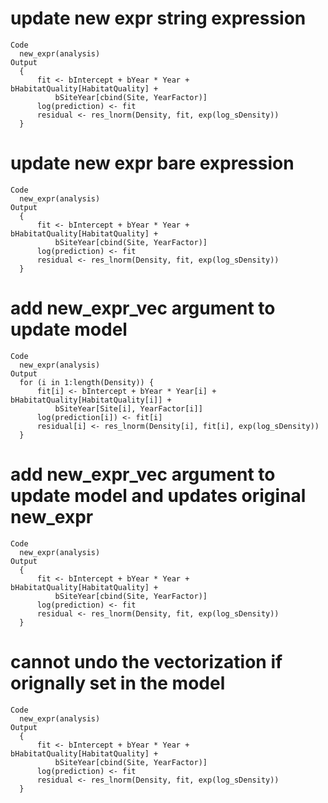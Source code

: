 # update new expr string expression

    Code
      new_expr(analysis)
    Output
      {
          fit <- bIntercept + bYear * Year + bHabitatQuality[HabitatQuality] + 
              bSiteYear[cbind(Site, YearFactor)]
          log(prediction) <- fit
          residual <- res_lnorm(Density, fit, exp(log_sDensity))
      }

# update new expr bare expression

    Code
      new_expr(analysis)
    Output
      {
          fit <- bIntercept + bYear * Year + bHabitatQuality[HabitatQuality] + 
              bSiteYear[cbind(Site, YearFactor)]
          log(prediction) <- fit
          residual <- res_lnorm(Density, fit, exp(log_sDensity))
      }

# add new_expr_vec argument to update model

    Code
      new_expr(analysis)
    Output
      for (i in 1:length(Density)) {
          fit[i] <- bIntercept + bYear * Year[i] + bHabitatQuality[HabitatQuality[i]] + 
              bSiteYear[Site[i], YearFactor[i]]
          log(prediction[i]) <- fit[i]
          residual[i] <- res_lnorm(Density[i], fit[i], exp(log_sDensity))
      }

# add new_expr_vec argument to update model and updates original new_expr

    Code
      new_expr(analysis)
    Output
      {
          fit <- bIntercept + bYear * Year + bHabitatQuality[HabitatQuality] + 
              bSiteYear[cbind(Site, YearFactor)]
          log(prediction) <- fit
          residual <- res_lnorm(Density, fit, exp(log_sDensity))
      }

# cannot undo the vectorization if orignally set in the model

    Code
      new_expr(analysis)
    Output
      {
          fit <- bIntercept + bYear * Year + bHabitatQuality[HabitatQuality] + 
              bSiteYear[cbind(Site, YearFactor)]
          log(prediction) <- fit
          residual <- res_lnorm(Density, fit, exp(log_sDensity))
      }

